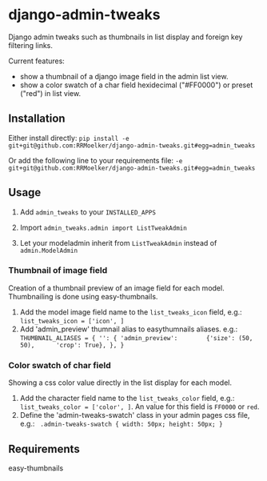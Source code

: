 django-admin-tweaks
===================

Django admin tweaks such as thumbnails in list display and foreign key filtering links.

Current features:

* show a thumbnail of a django image field in the admin list view.
* show a color swatch of a char field hexidecimal ("#FF0000") or preset ("red") in list view.

## Installation

Either install directly:
`pip install -e git+git@github.com:RRMoelker/django-admin-tweaks.git#egg=admin_tweaks`

Or add the following line to your requirements file:
`-e git+git@github.com:RRMoelker/django-admin-tweaks.git#egg=admin_tweaks`

## Usage

1. Add `admin_tweaks` to your `INSTALLED_APPS`

2. Import `admin_tweaks.admin import ListTweakAdmin`
3. Let your modeladmin inherit from `ListTweakAdmin` instead of `admin.ModelAdmin`

### Thumbnail of image field
Creation of a thumbnail preview of an image field for each model. Thumbnailing is done using easy-thumbnails.

1. Add the model image field name to the `list_tweaks_icon` field, e.g.: `list_tweaks_icon = ['icon', ]`
2. Add 'admin_preview' thumnail alias to easythumnails aliases. e.g.:
`THUMBNAIL_ALIASES = {
	'': {
		'admin_preview':		{'size': (50, 50), 		'crop': True},
	},
}`


### Color swatch of char field
Showing a css color value directly in the list display for each model.

1. Add the character field name to the `list_tweaks_color` field, e.g.: `list_tweaks_color = ['color', ]`. An value for this field is `FF0000` or `red`.
2. Define the 'admin-tweaks-swatch' class in your admin pages css file, e.g.:
`
.admin-tweaks-swatch {
	width: 50px;
	height: 50px;
}`


## Requirements
easy-thumbnails